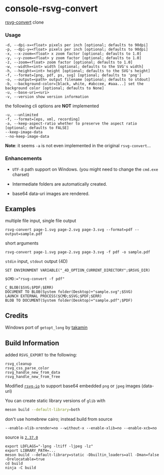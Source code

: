 # console-rsvg-convert
[rsvg-convert](https://github.com/brion/librsvg/blob/master/rsvg-convert.c) clone

### Usage

```
-d, --dpi-x=<float> pixels per inch [optional; defaults to 90dpi]
-p, --dpi-y=<float> pixels per inch [optional; defaults to 90dpi]
-x, --x-zoom=<float> x zoom factor [optional; defaults to 1.0]
-y, --y-zoom=<float> y zoom factor [optional; defaults to 1.0]
-z, --zoom=<float> zoom factor [optional; defaults to 1.0]
-w, --width=<int> width [optional; defaults to the SVG's width]
-h, --height=<int> height [optional; defaults to the SVG's height]
-f, --format=[png, pdf, ps, svg] [optional; defaults to 'png']
-o, --output=<path> output filename [optional; defaults to stdout]
-b, --background-color=[black, white, #abccee, #aaa...] set the background color [optional; defaults to None]
-u, --base-uri=<uri>
-v, --version show version information
```

the following cli options are **NOT** implemented

```
-u, --unlimited
-f, --format=[eps, xml, recording]
-a, --keep-aspect-ratio whether to preserve the aspect ratio [optional; defaults to FALSE]
--keep-image-data
--no-keep-image-data
```

**Note**: it seems ``-a`` is not even implemented in the original ``rsvg-convert``...

### Enhancements

* ``UTF-8`` path support on Windows. (you might need to change the ``cmd.exe`` charset)

* Intermediate folders are automatically created.

* base64 data-uri images are rendered.

## Examples

multiple file input, single file output 

```
rsvg-convert page-1.svg page-2.svg page-3.svg --format=pdf --output=sample.pdf
```

short arguments

```
rsvg-convert page-1.svg page-2.svg page-3.svg -f pdf -o sample.pdf
```

``stdin`` input, ``stdout`` output (4D)

```
SET ENVIRONMENT VARIABLE("_4D_OPTION_CURRENT_DIRECTORY";$RSVG_DIR)

$CMD:="rsvg-convert -f pdf"

C_BLOB($SVG;$PDF;$ERR)
DOCUMENT TO BLOB(System folder(Desktop)+"sample.svg";$SVG)
LAUNCH EXTERNAL PROCESS($CMD;$SVG;$PDF;$ERR)
BLOB TO DOCUMENT(System folder(Desktop)+"sample.pdf";$PDF)
```

## Credits 

Windows port of ``getopt_long`` by [takamin](https://github.com/takamin/win-c)

## Build Information  

added ``RSVG_EXPORT`` to the following:  

``rsvg_cleanup``  
``rsvg_css_parse_color``  
``rsvg_handle_new_from_data``  
``rsvg_handle_new_from_free``  

Modified [``rsvg-io``](https://github.com/miyako/console-rsvg-convert/commit/472833462091dcff6a767d2447baadef34cc996a) to support base64 embedded ``png`` or ``jpeg`` images (data-uri)

You can create static library versions of ``glib`` with

```sh
meson build --default-library=both
```

don't use homebrew cairo; instead build from source

```
--enable-xlib-xrender=no --without-x --enable-xlib=no --enable-xcb=no
```

source is [`2.37.0`](https://github.com/GNOME/librsvg/releases/tag/2.37.0)

```
export LDFLAGS="-lpng -ltiff -ljpeg -lz"
export LIBRARY_PATH=...
meson build --default-library=static -Dbuiltin_loaders=all -Dman=false -Drelocatable=true
cd build
ninja -C build
```

